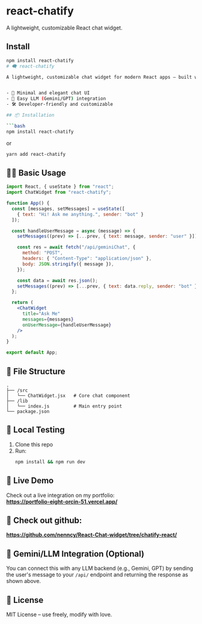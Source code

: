 # react-chatify

A lightweight, customizable React chat widget.

## Install

```bash
npm install react-chatify
# 🗨️ react-chatify

A lightweight, customizable chat widget for modern React apps — built with zero external React version constraints and fully compatible with **React 17+**.


- 💬 Minimal and elegant chat UI
- 🤖 Easy LLM (Gemini/GPT) integration
- 🛠️ Developer-friendly and customizable

## 📦 Installation

```bash
npm install react-chatify
```

or

```bash
yarn add react-chatify
```

## 🧑‍💻 Basic Usage

```jsx
import React, { useState } from "react";
import ChatWidget from "react-chatify";

function App() {
  const [messages, setMessages] = useState([
    { text: "Hi! Ask me anything.", sender: "bot" }
  ]);

  const handleUserMessage = async (message) => {
    setMessages((prev) => [...prev, { text: message, sender: "user" }]);

    const res = await fetch("/api/geminiChat", {
      method: "POST",
      headers: { "Content-Type": "application/json" },
      body: JSON.stringify({ message }),
    });

    const data = await res.json();
    setMessages((prev) => [...prev, { text: data.reply, sender: "bot" }]);
  };

  return (
    <ChatWidget
      title="Ask Me"
      messages={messages}
      onUserMessage={handleUserMessage}
    />
  );
}

export default App;
```

## 📁 File Structure

```
.
├── /src
│   └── ChatWidget.jsx   # Core chat component
├── /lib
│   └── index.js         # Main entry point
└── package.json
```

## 🧪 Local Testing

1. Clone this repo
2. Run:  
   ```bash
   npm install && npm run dev
   ```

## 🔗 Live Demo

Check out a live integration on my portfolio:  
**https://portfolio-eight-orcin-51.vercel.app/**

## 🔗 Check out github:

**https://github.com/nenncy/React-Chat-widget/tree/chatify-react/**

## 🧠 Gemini/LLM Integration (Optional)

You can connect this with any LLM backend (e.g., Gemini, GPT) by sending the user's message to your `/api/` endpoint and returning the response as shown above.



## 📄 License

MIT License – use freely, modify with love.